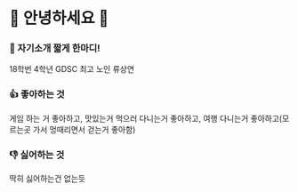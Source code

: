 # 👋 안녕하세요 👋

### 💬 자기소개 짧게 한마디!
18학번 4학년 GDSC 최고 노인 류상연

### 👍 좋아하는 것
게임 하는 거 좋아하고, 맛있는거 먹으러 다니는거 좋아하고, 여행 다니는거 좋아하고(모르는곳 가서 멍때리면서 걷는거 좋아함)

### 👎 싫어하는 것
딱히 싫어하는건 없는듯
